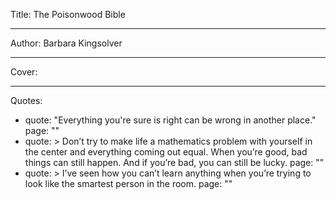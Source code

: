 Title: The Poisonwood Bible

----

Author: Barbara Kingsolver

----

Cover: 

----

Quotes: 

- 
  quote: "Everything you're sure is right can be wrong in another place."
  page: ""
- 
  quote: >
    Don’t try to make life a mathematics
    problem with yourself in the center and
    everything coming out equal. When
    you’re good, bad things can still
    happen. And if you’re bad, you can
    still be lucky.
  page: ""
- 
  quote: >
    I’ve seen how you can’t learn
    anything when you’re trying to look
    like the smartest person in the room.
  page: ""